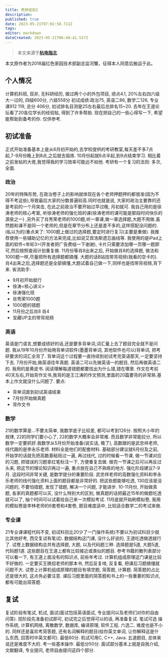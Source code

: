 ```yaml
---
title: 考研经验2
description:
published: true
date: 2023-05-21T07:02:58.711Z
tags:
editor: markdown
dateCreated: 2023-05-21T06:48:41.517Z
---
```


> 本文来源于[**杭电指北**](https://www.yuque.com/hduer/guide)

本文原作者为2018届红色家园技术部副总监河蟹，征得本人同意后搬运于此。

## 个人情况

计算机科班, 双非, 无科研经历, 做过两个小的外包项目, 绩点4.1, 20%左右四六级大一过的, 四级600分, 六级558分
初试成绩:政治75, 英语二86, 数学二126, 专业课912 119, 总分 406分, 初试排名目测是25左右最后总排名15~20.
去年在王道论坛看了20各位学长的经验贴, 得到了许多帮助. 现在把自己的一些心得写一下, 希望能帮助到备考的你.
仅供参考.

## 初试准备

正式开始准备基本上是从6月初开始的,去学校提供的考研教室,每天差不多7点起,7-9月份晚上到8点,之后就去锻炼.
10月份起就6点半起,到9点结束学习. 相比着之前发帖的大佬,我觉得我的学习效率可能远不如他.
考研有一个复习的法则: 多次, 全面.

### 政治

20年的特殊形势, 在政治卷子上的影响就体现在各个老师押题押的都很准(因为不得不考这些),导致最后大家的分数普遍较高.同时也就是说,
大家的政治主要靠的还是考前的一个月突击, 在此之前政治不要开始过早过晚, 月初就可.
我自己用的是徐涛老师的核心考案, 听徐涛老师的强化班的课(徐涛老师的课可能是那段时间快乐的源泉之一)
,另外买了肖秀荣老师的1000题,听一章课,做一章选择题,大题不用做.虽然题和课不是同一个老师的,但是在章节分布上还是差不多的,这样搭配没问题的.
(私以为的)重点来了: 1000题上做过的选择题,要定时进行复习(主要是重做). 我推荐使用一些辅助记忆的方法来完成,比如说艾宾浩斯遗忘曲线等.
我使用的是iPad上面的软件<年轮3>(开发者把广告费结一下谢谢), 卡片只需要添加哪一页哪一题即可,然后按照查阅计划重复做.
11月份等肖8出来之后, 开始做肖8的选择题, 做法和1000题一样,尽量把所有选择题都搞懂. 大题的话B站找带背视频(我看的空卡的).
肖4出来之后,选择题还是全部搞懂,大题试着自己做一下,同样也是找带背视频,背下来.
省流助手:

- 9月初开始就行
- 徐涛<核心讲义>
- 徐涛强化班
- 肖秀荣1000题
- 1000题的错题
- 11月份之后肖8 肖4
- 宝藏UP主的带背视频

### 英语

英语是门语言,想要成绩好的话,还是要多背单词,词汇量上去了题目完全就不是问题. 我从19年10月份开始用背单词软件(墨墨背单词,
其他软件也可以)背单词, 把考研要求的词汇全背了. 背单词这个过程要一直持续到初试考完英语那天,一定要坚持下去.
7月份开始,做英语往年真题. 英语二可以先做英语一的题目, 然后再做英语二的. 我用的是黄皮书. 阅读理解每道错题都要找出为什么错,错在哪里.
作文在考前40天左右,开始背作文书,我背的是王江涛的作文预测,里面的20篇要背的非常熟.基本上作文就没什么问题了.
要点:

- 背单词直到初试英语结束
- 7月份开始做真题
- 背作文书

### 数学

21的数学算是…不要太简单, 我数学底子比较差, 都可以考到126分. 按照大小年的规律, 22的同学们要小心了, 22的数学大概率会非常难.
而且数学非常能拉分, 所以数学一定要抓好.我数学从5月份开始准备(说实话, 晚了), 高数跟的是武忠祥老师, 线代跟的是李永乐老师.
材料全是他们的配套材料.
基础部分建议就6月份及之前, 开始学的话就先把高数基础班过一遍, 再过线代, 过的时候看一节课, 做一节课对应的习题,
把错误的习题拿红笔标注一下, 方便重复去做. 做完一节课之后可以再反过头来, 把这节的理论知识再过一遍, 重点放在自己不熟练的地方.
强化阶段建议7-9月. 这段时间非常关键, 是数学提分的重要阶段. 武忠祥老师的高数强化资料和李永乐老师的线代强化资料上面的题目都是非常好的.
把这些题能够吃透, 130应该是没问题的, 不要怕错题, 发现了错题, 解决一个问题, 才能进步.
10-11月份, 开始做真题, 各家的真题都可以买, 没什么特别大的区别, 做真题的话把最近15年的做题吃透就可以了,
抽个时间可以试着给自己来一次模拟考试. 11月底就开始刷模拟卷, 我用的模拟卷是李林老师的6套卷和4套卷, 题目难度适中,
比较适合数学二的考试来做.

### 专业课

21专业课课程代码不变, 初试科目比20少了一门操作系统(不要以为初试科目少就比其他好考, 西交复试有笔试).
数据结构这门课, 没什么好说的, 王道吃透做透就行了. 试卷上数据结构总共有选择题, 大题, 以及代码题三种. 选择题是5道, 大题5道,
代码题1道. 这些题目在王道上都有比较接近或类似的题目. 参考书籍的散列表部分可以看一下, 有王道上面没有的知识点, 前些年考过.
计算机组成原理这门课是比较不好做的. 一定要买王换招老师的那本书, 然后反复啃, 反复看, 把课后习题搞懂就问题不大.
试卷上计算机组成原理的题目有填空题, 简答题, 计算题. 简答题的占比还是很大的, 这点务必要注意. 课后习题里面的简答题和书上的一些重要的知识点,
都有可能出简答题.

## 复试

复试阶段有笔试, 机试, 面试(面试包括英语面试, 专业提问以及老师们对你的自由问答). 现阶段先准备初试即可, 初试完之后觉得可以的话,
再准备复试.
笔试可选 操作系统, 计算机网络, 离散数学, 数据库, 编译原理, 软件工程. 六选二. 难度也是不小的. 同样还是喜欢考简答题,
还有名词解释的题目(给你英文单词, 让你解释这是什么东西, 回答时中英文都可). 最低60分.
机试可用C, C++, Java. 五道题目, 总体来说还是难度不大的. 考一些基本操作. 最低分50分.
面试部分基本上就是自我介绍, 文献翻译, 专业提问, 老师自由提问这四个部分.
